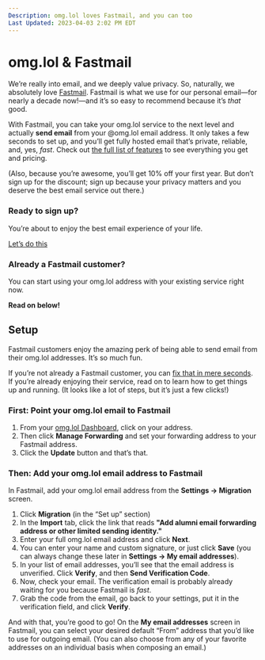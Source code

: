 ```yaml
---
Description: omg.lol loves Fastmail, and you can too  
Last Updated: 2023-04-03 2:02 PM EDT
---
```


# omg.lol & Fastmail

We’re really into email, and we deeply value privacy. So, naturally, we absolutely love [Fastmail](http://fastmail.com/omglol/). Fastmail is what we use for our personal email—for nearly a decade now!—and it’s so easy to recommend because it’s _that_ good.

With Fastmail, you can take your omg.lol service to the next level and actually **send email** from your @omg.lol email address. It only takes a few seconds to set up, and you’ll get fully hosted email that’s private, reliable, and, yes, _fast_. Check out [the full list of features](https://www.fastmail.com/omglol/#pricing) to see everything you get and pricing.

(Also, because you’re awesome, you’ll get 10% off your first year. But don’t sign up for the discount; sign up because your privacy matters and you deserve the best email service out there.)

<div class="flex">

<div class="box rounded padded violet-2-bg">
	<h3>Ready to sign up?</h3>
	<p>You’re about to enjoy the best email experience of your life.</p>
	<p><a class="button violet-7-bg white-fg" href="https://www.fastmail.com/omglol/">Let’s do this</a></p>
</div>
<div class="box rounded padded violet-2-bg">
	<h3>Already a Fastmail customer?</h3>
	<p>You can start using your omg.lol address with your existing service right now.</p>
	<p><strong>Read on below!</strong></p>
</div>

</div>

## Setup

Fastmail customers enjoy the amazing perk of being able to send email from their omg.lol addresses. It’s so much fun.

If you’re not already a Fastmail customer, you can [fix that in mere seconds](http://fastmail.com/omglol/). If you’re already enjoying their service, read on to learn how to get things up and running. (It looks like a lot of steps, but it’s just a few clicks!)

### First: Point your omg.lol email to Fastmail

1. From your [omg.lol Dashboard](/dashboard), click on your address.
2. Then click **Manage Forwarding** and set your forwarding address to your Fastmail address.
3. Click the **Update** button and that’s that.

### Then: Add your omg.lol email address to Fastmail

In Fastmail, add your omg.lol email address from the **Settings → Migration** screen.

1. Click **Migration** (in the “Set up” section)
2. In the **Import** tab, click the link that reads **"Add alumni email forwarding address or other limited sending identity."**
3. Enter your full omg.lol email address and click **Next**.
4. You can enter your name and custom signature, or just click **Save** (you can always change these later in **Settings → My email addresses**).
5. In your list of email addresses, you’ll see that the email address is unverified. Click **Verify**, and then **Send Verification Code**.
6. Now, check your email. The verification email is probably already waiting for you because Fastmail is _fast_.
7. Grab the code from the email, go back to your settings, put it in the verification field, and click **Verify**.

And with that, you’re good to go! On the **My email addresses** screen in Fastmail, you can select your desired default “From” address that you’d like to use for outgoing email. (You can also choose from any of your favorite addresses on an individual basis when composing an email.)

